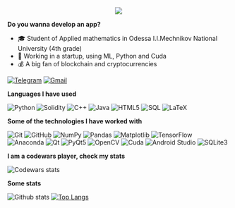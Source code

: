 <div align="center">
	<img src = "https://giphy.com/gifs/umbrellaacad-umbrella-academy-the-tua-cJHcuSUFIrymctvBMI/links">
</div>

**Do you wanna develop an app?**

-   :mortar_board: Student of Applied mathematics in Odessa I.I.Mechnikov National University (4th grade)
-   :test_tube: Working in a startup, using ML, Python and Cuda
-   :moneybag: A big fan of blockchain and cryptocurrencies

[![Telegram](https://img.shields.io/badge/-TELEGRAM-2CA5E0?style=for-the-badge&logo=telegram&logoColor=white)](https://t.me/dmor)
[![Gmail](https://img.shields.io/badge/-GMAIL-D14836?style=for-the-badge&logo=gmail&logoColor=white)](mailto:idima.mor@gmail.com)

**Languages I have used**

![Python](https://img.shields.io/badge/-Python-000000?style=flat&logo=python)
![Solidity](https://img.shields.io/badge/-Solidity-000000?style=flat&logo=solidity)
![C++](https://img.shields.io/badge/-C++-000000?style=flat&logo=C%2B%2B&logoColor=00599C)
![Java](https://img.shields.io/badge/-Java-000000?style=flat&logo=Java)
![HTML5](https://img.shields.io/badge/-HTML5-000000?style=flat&logo=HTML5)
![SQL](https://img.shields.io/badge/-SQL-000000?style=flat&logo=MySQL)
![LaTeX](https://img.shields.io/badge/-LATEX-000000?style=flat&logo=LaTeX)

**Some of the technologies I have worked with**

![Git](https://img.shields.io/badge/-Git-000000?style=flat&logo=git&logoColor=F05032)
![GitHub](https://img.shields.io/badge/-GitHub-000000?style=flat&logo=github&logoColor=FFFFFF)
![NumPy](https://img.shields.io/badge/-Numpy-000000?style=flat&logo=python)
![Pandas](https://img.shields.io/badge/-Pandas-000000?style=flat&logo=pandas)
![Matplotlib](https://img.shields.io/badge/-Matplotlib-000000?style=flat&logo=python)
![TensorFlow](https://img.shields.io/badge/-TensorFlow-000000?style=flat&logo=tensorflow)
![Anaconda](https://img.shields.io/badge/-Anaconda-000000?style=flat&logo=anaconda)
![Qt](https://img.shields.io/badge/-Qt-000000?style=flat&logo=qt)
![PyQt5](https://img.shields.io/badge/-PyQt5-000000?style=flat&logo=qt)
![OpenCV](https://img.shields.io/badge/-OpenCV-000000?style=flat&logo=C%2B%2B&)
![Cuda](https://img.shields.io/badge/-Cuda-000000?style=flat&logo=nvidia)
![Android Studio](https://img.shields.io/badge/-AndroidStudio-000000?style=flat&logo=android)
![SQLite3](https://img.shields.io/badge/-SQLite3-000000?style=flat&logo=sqlite)

**I am a codewars player, check my stats**

![Codewars stats](https://www.codewars.com/users/morozdima/badges/large)

**Some stats**

![Github stats](https://github-readme-stats.vercel.app/api?username=morozdima&count_private=true)
[![Top Langs](https://github-readme-stats.vercel.app/api/top-langs/?username=morozdima&hide=java&layout=compact)](https://github.com/anuraghazra/github-readme-stats)
